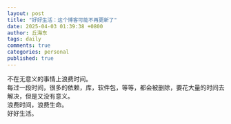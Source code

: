 ```yaml
---
layout: post
title: "好好生活：这个博客可能不再更新了"
date: 2025-04-03 01:39:38 +0800
author: 丘海东 
tags: daily
comments: true
categories: personal
published: true
---
```

不在无意义的事情上浪费时间。  
每过一段时间，很多的依赖，库，软件包，等等，都会被删除，要花大量的时间去解决，但是又没有意义。  
浪费时间，浪费生命。  
好好生活。
